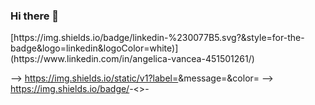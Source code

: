 ### Hi there 👋

<!--
**sounique77/sounique77** is a ✨ _special_ ✨ repository because its `README.md` (this file) appears on your GitHub profile.

Here are some ideas to get you started:

- 🔭 I’m currently working on Scala applications for fraud prevention.
- 🌱 I’m currently learning Scala
- 👯 I’m looking to collaborate on Python for algorithmic trading using PDA model.
- 🤔 I’m looking for help with using kdb+ to generate trading singnals for algorithmic trading
- 💬 Ask me about Portfolio Optimisation Models.
- 📫 How to reach me: sounique5555@gmail.com
- 😄 Pronouns: she/her/
- ⚡ Fun fact: love kx Academy!
--> [https://img.shields.io/badge/linkedin-%230077B5.svg?&style=for-the-badge&logo=linkedin&logoColor=white)](https://www.linkedin.com/in/angelica-vancea-451501261/)
--> https://img.shields.io/static/v1?label=<Python Libraries>&message=<Python>&color=<Green>
--> https://img.shields.io/badge/<SQL>-<>-<blue>
